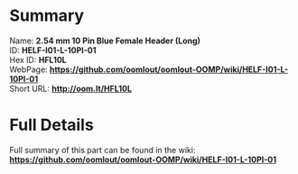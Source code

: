 
Summary
=================
  
Name: __2.54 mm 10 Pin Blue Female Header (Long)__    
ID: __HELF-I01-L-10PI-01__   
Hex ID: __HFL10L__   
WebPage: __https://github.com/oomlout/oomlout-OOMP/wiki/HELF-I01-L-10PI-01__   
Short URL: __http://oom.lt/HFL10L__   

Full Details
==========================
Full summary of this part can be found in the wiki:   
__https://github.com/oomlout/oomlout-OOMP/wiki/HELF-I01-L-10PI-01__    

